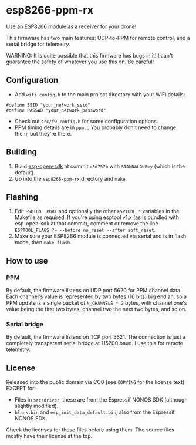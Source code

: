 # esp8266-ppm-rx
Use an ESP8266 module as a receiver for your drone!

This firmware has two main features: UDP-to-PPM for remote control, and a serial bridge for telemetry.

WARNING: It is quite possible that this firmware has bugs in it! I can't guarantee the safety of whatever you use this on. Be careful!


## Configuration

- Add `wifi_config.h` to the main project directory with your WiFi details:

```
#define SSID "your_network_ssid"
#define PASSWD "your_network_password"
```

- Check out `src/fw_config.h` for some configuration options.
- PPM timing details are in `ppm.c` You probably don't need to change them, but they're there.


## Building

1. Build [esp-open-sdk](https://github.com/pfalcon/esp-open-sdk) at commit `e8d757b` with `STANDALONE=y` (which is the default).
2. Go into the `esp8266-ppm-rx` directory and `make`.


## Flashing

1. Edit `ESPTOOL_PORT` and optionally the other `ESPTOOL_*` variables in the Makefile as required. If you're using esptool v1.x (as is bundled with esp-open-sdk at that commit), comment or remove the line `ESPTOOL_FLAGS ?= --before no_reset --after soft_reset`.
2. Make sure your ESP8266 module is connected via serial and is in flash mode, then `make flash`.


## How to use

### PPM
By default, the firmware listens on UDP port 5620 for PPM channel data. Each channel's value is represented by two bytes (16 bits) big endian, so a PPM update is a single packet of `N_CHANNELS * 2` bytes, with channel one's value being the first two bytes, channel two the next two bytes, and so on.

### Serial bridge
By default, the firmware listens on TCP port 5621. The connection is just a completely transparent serial bridge at 115200 baud. I use this for remote telemetry.


## License
Released into the public domain via CC0 (see `COPYING` for the license text) EXCEPT for: 

- Files in `src/driver`, these are from the Espressif NONOS SDK (although slightly modified).
- `blank.bin` and `esp_init_data_default.bin`, also from the Espressif NONOS SDK.

Check the licenses for these files before using them. The source files mostly have their license at the top.
